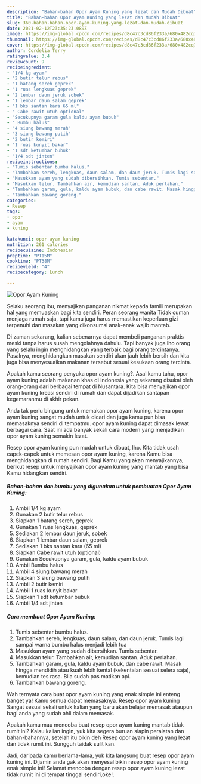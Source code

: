 ```yaml
---
description: "Bahan-bahan Opor Ayam Kuning yang lezat dan Mudah Dibuat"
title: "Bahan-bahan Opor Ayam Kuning yang lezat dan Mudah Dibuat"
slug: 360-bahan-bahan-opor-ayam-kuning-yang-lezat-dan-mudah-dibuat
date: 2021-02-12T23:35:23.089Z
image: https://img-global.cpcdn.com/recipes/d8c47c3cd86f233a/680x482cq70/opor-ayam-kuning-foto-resep-utama.jpg
thumbnail: https://img-global.cpcdn.com/recipes/d8c47c3cd86f233a/680x482cq70/opor-ayam-kuning-foto-resep-utama.jpg
cover: https://img-global.cpcdn.com/recipes/d8c47c3cd86f233a/680x482cq70/opor-ayam-kuning-foto-resep-utama.jpg
author: Cordelia Terry
ratingvalue: 3.4
reviewcount: 9
recipeingredient:
- "1/4 kg ayam"
- "2 butir telur rebus"
- "1 batang sereh geprek"
- "1 ruas lengkuas geprek"
- "2 lembar daun jeruk sobek"
- "1 lembar daun salam geprek"
- "1 bks santan kara 65 ml"
- " Cabe rawit utuh optional"
- "Secukupnya garam gula kaldu ayam bubuk"
- " Bumbu halus"
- "4 siung bawang merah"
- "3 siung bawang putih"
- "2 butir kemiri"
- "1 ruas kunyit bakar"
- "1 sdt ketumbar bubuk"
- "1/4 sdt jinten"
recipeinstructions:
- "Tumis sebentar bumbu halus."
- "Tambahkan sereh, lengkuas, daun salam, dan daun jeruk. Tumis lagi sampai warna bumbu halus menjadi lebih tua"
- "Masukkan ayam yang sudah dibersihkan. Tumis sebentar."
- "Masukkan telur. Tambahkan air, kemudian santan. Aduk perlahan."
- "Tambahkan garam, gula, kaldu ayam bubuk, dan cabe rawit. Masak hingga mendidih atau kuah lebih kental (kekentalan sesuai selera saja), kemudian tes rasa. Bila sudah pas matikan api."
- "Tambahkan bawang goreng."
categories:
- Resep
tags:
- opor
- ayam
- kuning

katakunci: opor ayam kuning 
nutrition: 261 calories
recipecuisine: Indonesian
preptime: "PT15M"
cooktime: "PT38M"
recipeyield: "4"
recipecategory: Lunch

---
```



![Opor Ayam Kuning](https://img-global.cpcdn.com/recipes/d8c47c3cd86f233a/680x482cq70/opor-ayam-kuning-foto-resep-utama.jpg)

Selaku seorang ibu, menyajikan panganan nikmat kepada famili merupakan hal yang memuaskan bagi kita sendiri. Peran seorang  wanita Tidak cuman menjaga rumah saja, tapi kamu juga harus memastikan keperluan gizi terpenuhi dan masakan yang dikonsumsi anak-anak wajib mantab.

Di zaman  sekarang, kalian sebenarnya dapat membeli panganan praktis meski tanpa harus susah mengolahnya dahulu. Tapi banyak juga lho orang yang selalu ingin menghidangkan yang terbaik bagi orang tercintanya. Pasalnya, menghidangkan masakan sendiri akan jauh lebih bersih dan kita juga bisa menyesuaikan makanan tersebut sesuai kesukaan orang tercinta. 



Apakah kamu seorang penyuka opor ayam kuning?. Asal kamu tahu, opor ayam kuning adalah makanan khas di Indonesia yang sekarang disukai oleh orang-orang dari berbagai tempat di Nusantara. Kita bisa menyajikan opor ayam kuning kreasi sendiri di rumah dan dapat dijadikan santapan kegemaranmu di akhir pekan.

Anda tak perlu bingung untuk memakan opor ayam kuning, karena opor ayam kuning sangat mudah untuk dicari dan juga kamu pun bisa memasaknya sendiri di tempatmu. opor ayam kuning dapat dimasak lewat berbagai cara. Saat ini ada banyak sekali cara modern yang menjadikan opor ayam kuning semakin lezat.

Resep opor ayam kuning pun mudah untuk dibuat, lho. Kita tidak usah capek-capek untuk memesan opor ayam kuning, karena Kamu bisa menghidangkan di rumah sendiri. Bagi Kamu yang akan menyajikannya, berikut resep untuk menyajikan opor ayam kuning yang mantab yang bisa Kamu hidangkan sendiri.

<!--inarticleads1-->

##### Bahan-bahan dan bumbu yang digunakan untuk pembuatan Opor Ayam Kuning:

1. Ambil 1/4 kg ayam
1. Gunakan 2 butir telur rebus
1. Siapkan 1 batang sereh, geprek
1. Gunakan 1 ruas lengkuas, geprek
1. Sediakan 2 lembar daun jeruk, sobek
1. Siapkan 1 lembar daun salam, geprek
1. Sediakan 1 bks santan kara (65 ml)
1. Siapkan  Cabe rawit utuh (optional)
1. Gunakan Secukupnya garam, gula, kaldu ayam bubuk
1. Ambil  Bumbu halus
1. Ambil 4 siung bawang merah
1. Siapkan 3 siung bawang putih
1. Ambil 2 butir kemiri
1. Ambil 1 ruas kunyit bakar
1. Siapkan 1 sdt ketumbar bubuk
1. Ambil 1/4 sdt jinten




<!--inarticleads2-->

##### Cara membuat Opor Ayam Kuning:

1. Tumis sebentar bumbu halus.
1. Tambahkan sereh, lengkuas, daun salam, dan daun jeruk. Tumis lagi sampai warna bumbu halus menjadi lebih tua
1. Masukkan ayam yang sudah dibersihkan. Tumis sebentar.
1. Masukkan telur. Tambahkan air, kemudian santan. Aduk perlahan.
1. Tambahkan garam, gula, kaldu ayam bubuk, dan cabe rawit. Masak hingga mendidih atau kuah lebih kental (kekentalan sesuai selera saja), kemudian tes rasa. Bila sudah pas matikan api.
1. Tambahkan bawang goreng.




Wah ternyata cara buat opor ayam kuning yang enak simple ini enteng banget ya! Kamu semua dapat memasaknya. Resep opor ayam kuning Sangat sesuai sekali untuk kalian yang baru akan belajar memasak ataupun bagi anda yang sudah ahli dalam memasak.

Apakah kamu mau mencoba buat resep opor ayam kuning mantab tidak rumit ini? Kalau kalian ingin, yuk kita segera buruan siapin peralatan dan bahan-bahannya, setelah itu bikin deh Resep opor ayam kuning yang lezat dan tidak rumit ini. Sungguh taidak sulit kan. 

Jadi, daripada kamu berlama-lama, yuk kita langsung buat resep opor ayam kuning ini. Dijamin anda gak akan menyesal bikin resep opor ayam kuning enak simple ini! Selamat mencoba dengan resep opor ayam kuning lezat tidak rumit ini di tempat tinggal sendiri,oke!.

